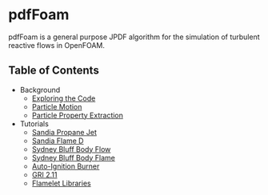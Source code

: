 # pdfFoam

pdfFoam is a general purpose JPDF algorithm for the simulation of turbulent
reactive flows in OpenFOAM.

## Table of Contents

- Background
  - [Exploring the Code](exploring.md)
  - [Particle Motion](particleMotion.md)
  - [Particle Property Extraction](extraction.md)
- Tutorials
  - [Sandia Propane Jet](../tutorials/SandiaPropaneJet/README.md)
  - [Sandia Flame D](../tutorials/SandiaD/README.md)
  - [Sydney Bluff Body Flow](../tutorials/SydneyBluffBodyFlow/README.md)
  - [Sydney Bluff Body Flame](../tutorials/SydneyBluffBodyFlame/README.md)
  - [Auto-Ignition Burner](../tutorials/AutoIgnitionBurner/README.md)
  - [GRI 2.11](../tutorials/flamelet/GRI211/README.md)
  - [Flamelet Libraries](../tutorials/flamelet/README.md)
